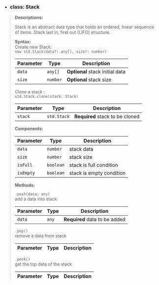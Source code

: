 <!-- Stack -->
- ### **class: Stack**

> **Descriptions:**
>
> Stack is an abstract data type that holds an ordered, linear sequence of items. Stack last in, first out (LIFO) structure.
>
> **Syntax:**  
> Create new Stack:  
> `new std.Stack(data?: any[], size?: number)`
>
> Parameter | Type     | Description
> --------- | -------- | --------------------------  
> `data` | `any[]` | **Optional** stack initial data
> `size` | `number` | **Optional** stack size
>
> Clone a stack :  
> `std.Stack.clone(stack: Stack)`  
>
> Parameter | Type     | Description
> --------- | -------- | --------------------------  
> `stack` | `std.Stack` | **Required** stack to be cloned
>
> **Components:**
>
> Parameter | Type     | Description
> --------- | -------- | --------------------------  
> `data`       | `number` | stack data  
> `size`       | `number` | stack size  
> `isFull`   | `boolean` | stack is full condition  
> `isEmpty`     | `boolean` | stack is empty condition
>
> **Methods:**
>
> `.push(data: any)`  
> add a data into stack
>
> Parameter | Type     | Description
> --------- | -------- | --------------------------  
> `data` | `any` | **Required** data to be added
>
> `.pop()`  
> remove a data from stack
>
> Parameter | Type     | Description
> --------- | -------- | --------------------------
>
> `.peek()`  
> get the top data of the stack
>
> Parameter | Type     | Description
> --------- | -------- | --------------------------
>
